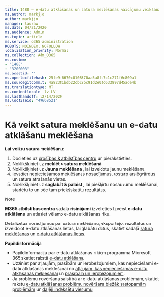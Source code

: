 ```yaml
---
title: 1488 — e-datu atklāšanas un satura meklēšanas vaicājumu veikšana
ms.author: markjjo
author: markjjo
manager: lauraw
ms.date: 04/21/2020
ms.audience: Admin
ms.topic: article
ms.service: o365-administration
ROBOTS: NOINDEX, NOFOLLOW
localization_priority: Normal
ms.collection: Adm_O365
ms.custom:
- "1488"
- "3200003"
ms.assetid: ''
ms.openlocfilehash: 25fe9f6670c0108370aa5a8fc7c1c271f6c809a1
ms.sourcegitcommit: 4a82381bdb22cbc8bc91d2e02c633897d45ade4b
ms.translationtype: MT
ms.contentlocale: lv-LV
ms.lasthandoff: 12/14/2020
ms.locfileid: "49668521"
---
```

# <a name="how-to-perform-content-searches-and-ediscovery-searches"></a>Kā veikt satura meklēšanu un e-datu atklāšanu meklēšana

**Lai veiktu satura meklēšanu**:

1. Dodieties uz [drošības & atbilstības centru](https://protection.office.com) un pierakstieties.
2. Noklikšķiniet uz **meklēt > satura meklēšanā**.
3. Noklikšķiniet uz **Jauna meklēšana** , lai izveidotu jaunu meklēšanu.
4. Ievadiet nepieciešamos meklēšanas nosacījumus, tostarp atslēgvārdus un satura atrašanās vietas.
5. Noklikšķiniet uz **saglabāt & palaist** , lai piešķirtu nosaukumu meklēšanai, startētu to un pēc tam priekšskatītu rezultātus.

> [!NOTE]
> **M365 atbilstības centra** sadaļā **risinājumi** izvēlieties Izvērst **e-datu atklāšanu** un atlasiet vēlamo e-datu atklāšanas rīku.

Detalizētus norādījumus par satura meklēšanu, eksportējot rezultātus un izveidojot e-datu atklāšanas lietas, lai glabātu datus, skatiet sadaļā [satura meklēšanas](https://docs.microsoft.com/microsoft-365/compliance/content-search) un [e-datu atklāšanas lietas](https://docs.microsoft.com/microsoft-365/compliance/ediscovery-cases).

**Papildinformācija**:

- Papildinformāciju par e-datu atklāšanas rīkiem programmā Microsoft 365 skatiet rakstā [e-datu atklāšana](https://docs.microsoft.com/microsoft-365/compliance/ediscovery).
- Uzziniet par atļaujām, prasībām un ierobežojumiem, kas nepieciešami e-datu atklāšanas meklēšanai no [atļaujām, kas nepieciešamas e-datu atklāšanas meklēšanai](https://docs.microsoft.com/microsoft-365/compliance/assign-ediscovery-permissions) un [prasībām un ierobežojumiem](https://docs.microsoft.com/microsoft-365/compliance/limits-for-content-search).
- Ja problēmu novēršana saistībā ar e-datu atklāšanas problēmām, skatiet rakstu [e-datu atklāšanas problēmu novēršana biežāk sastopamām problēmām](https://docs.microsoft.com/microsoft-365/compliance/ediscovery-troubleshooting-common-issues) un [daļēji indeksētu vienumu](https://docs.microsoft.com/microsoft-365/compliance/investigating-partially-indexed-items-in-ediscovery)
